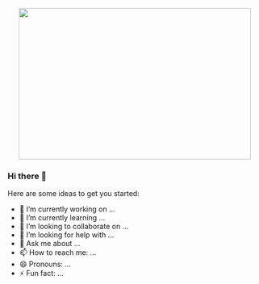 <p align="center">
  <img width="460" height="300" src="https://jardinage.lemonde.fr/images/dossiers/categories3/racedecien-083123-650-325.jpg">
</p>

### Hi there 👋


Here are some ideas to get you started:

- 🔭 I’m currently working on ...
- 🌱 I’m currently learning ...
- 👯 I’m looking to collaborate on ...
- 🤔 I’m looking for help with ...
- 💬 Ask me about ...
- 📫 How to reach me: ...
- 😄 Pronouns: ...
- ⚡ Fun fact: ...

